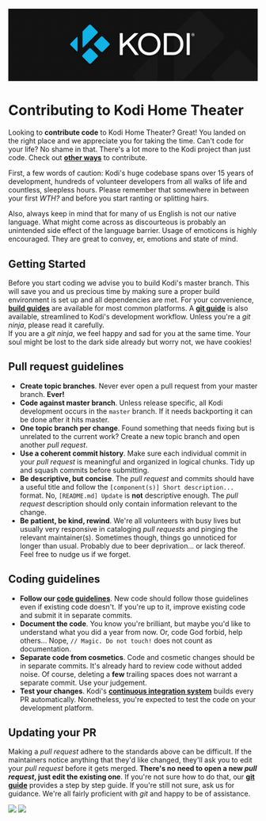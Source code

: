 ![Kodi Logo](resources/banner_slim.png)

# Contributing to Kodi Home Theater
Looking to **contribute code** to Kodi Home Theater? Great! You landed on the right place and we appreciate you for taking the time. Can't code for your life? No shame in that. There's a lot more to the Kodi project than just code. Check out **[other ways](../README.md#how-to-contribute)** to contribute.

First, a few words of caution: Kodi's huge codebase spans over 15 years of development, hundreds of volunteer developers from all walks of life and countless, sleepless hours. Please remember that somewhere in between your first *WTH?* and before you start ranting or splitting hairs.

Also, always keep in mind that for many of us English is not our native language. What might come across as discourteous is probably an unintended side effect of the language barrier. Usage of emoticons is highly encouraged. They are great to convey, er, emotions and state of mind.

## Getting Started
Before you start coding we advise you to build Kodi's master branch. This will save you and us precious time by making sure a proper build environment is set up and all dependencies are met. For your convenience, **[build guides](README.md)** are available for most common platforms. A **[git guide](GIT-FU.md)** is also available, streamlined to Kodi's development workflow. Unless you're a *git ninja*, please read it carefully.  
If you are a *git ninja*, we feel happy and sad for you at the same time. Your soul might be lost to the dark side already but worry not, we have cookies!

## Pull request guidelines
* **Create topic branches**. Never ever open a pull request from your master branch. **Ever!**
* **Code against master branch**. Unless release specific, all Kodi development occurs in the `master` branch. If it needs backporting it can be done after it hits master.
* **One topic branch per change**. Found something that needs fixing but is unrelated to the current work? Create a new topic branch and open another *pull request*.
* **Use a coherent commit history**. Make sure each individual commit in your *pull request* is meaningful and organized in logical chunks. Tidy up and squash commits before submitting.
* **Be descriptive, but concise**. The *pull request* and commits should have a useful title and follow the `[component(s)] Short description...` format. No, `[README.md] Update` is **not** descriptive enough. The *pull request* description should only contain information relevant to the change.
* **Be patient, be kind, rewind**. We're all volunteers with busy lives but usually very responsive in cataloging *pull requests* and pinging the relevant maintainer(s). Sometimes though, things go unnoticed for longer than usual. Probably due to beer deprivation... or lack thereof. Feel free to nudge us if we forget.

## Coding guidelines
* **Follow our [code guidelines](CODE_GUIDELINES.md)**. New code should follow those guidelines even if existing code doesn't. If you're up to it, improve existing code and submit it in separate commits.
* **Document the code**. You know you're brilliant, but maybe you'd like to understand what you did a year from now. Or, code God forbid, help others... Nope, `// Magic. Do not touch!` does not count as documentation.
* **Separate code from cosmetics**. Code and cosmetic changes should be in separate commits. It's already hard to review code without added noise. Of course, deleting a **few** trailing spaces does not warrant a separate commit. Use your judgement.
* **Test your changes**. Kodi's **[continuous integration system](http://jenkins.kodi.tv/)** builds every PR automatically. Nonetheless, you're expected to test the code on your development platform.

## Updating your PR
Making a *pull request* adhere to the standards above can be difficult. If the maintainers notice anything that they'd like changed, they'll ask you to edit your *pull request* before it gets merged. **There's no need to open a new *pull request*, just edit the existing one**. If you're not sure how to do that, our **[git guide](GIT-FU.md)** provides a step by step guide. If you're still not sure, ask us for guidance. We're all fairly proficient with *git* and happy to be of assistance.

<a href="https://github.com/xbmc/xbmc"><img src="https://forthebadge.com/images/badges/made-with-c-plus-plus.svg" height="25"></a>
<a href="https://github.com/xbmc/xbmc"><img src="https://forthebadge.com/images/badges/contains-technical-debt.svg" height="25"></a>

